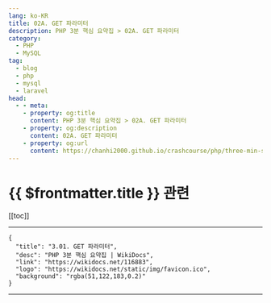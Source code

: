 ```yaml
---
lang: ko-KR
title: 02A. GET 파라미터
description: PHP 3분 핵심 요약집 > 02A. GET 파라미터
category: 
  - PHP
  - MySQL
tag: 
  - blog
  - php
  - mysql
  - laravel
head:
  - - meta:
    - property: og:title
      content: PHP 3분 핵심 요약집 > 02A. GET 파라미터
    - property: og:description
      content: 02A. GET 파라미터
    - property: og:url
      content: https://chanhi2000.github.io/crashcourse/php/three-min-summary/02-web/02A.html
---
```


# {{ $frontmatter.title }} 관련

[[toc]]

---

```component VPCard
{
  "title": "3.01. GET 파라미터",
  "desc": "PHP 3분 핵심 요약집 | WikiDocs",
  "link": "https://wikidocs.net/116883",
  "logo": "https://wikidocs.net/static/img/favicon.ico",
  "background": "rgba(51,122,183,0.2)"
}
```

---

<TagLinks />